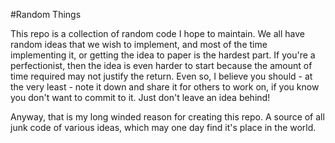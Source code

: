 #Random Things
<p>This repo is a collection of random code I hope to maintain. We all have random ideas that we wish to implement, and most of the time implementing it, or getting the idea to paper is the hardest part. If you're a perfectionist, then the idea is even harder to start because the amount of time required may not justify the return. Even so, I believe you should - at the very least - note it down and share it for others to work on, if you know you don't want to commit to it. Just don't leave an idea behind!</p>
<p>Anyway, that is my long winded reason for creating this repo. A source of all junk code of various ideas, which may one day find it's place in the world.</p>
